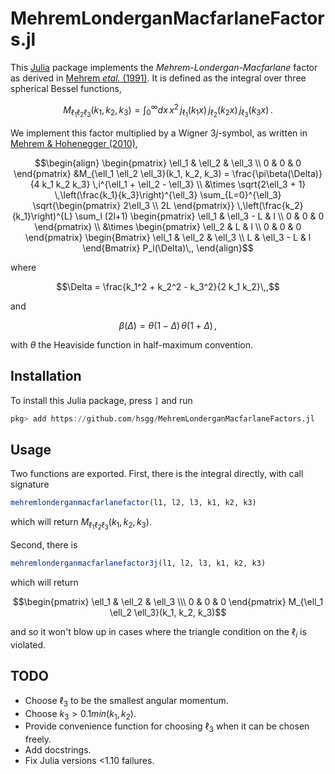 # MehremLonderganMacfarlaneFactors.jl
<!---
[![Build Status](https://github.com/hsgg/MehremLonderganMacfarlaneFactors.jl/actions/workflows/CI.yml/badge.svg?branch=main)](https://github.com/hsgg/MehremLonderganMacfarlaneFactors.jl/actions/workflows/CI.yml?query=branch%3Amain)
-->

This [Julia](https://julialang.org/) package implements the *Mehrem-Londergan-Macfarlane* factor as derived in
[Mehrem *etal.* (1991)](https://iopscience.iop.org/article/10.1088/0305-4470/24/7/018).
It is defined as the integral over three spherical Bessel functions,
```math
M_{\ell_1 \ell_2 \ell_3}(k_1, k_2, k_3) =
\int_0^\infty dx\,x^2
\,j_{\ell_1}(k_1x)
\,j_{\ell_2}(k_2x)
\,j_{\ell_3}(k_3x)
\,.
```
We implement this factor multiplied by a Wigner $3j$-symbol, as written in
[Mehrem & Hohenegger (2010)](https://arxiv.org/abs/1006.2108),
```math
\begin{align}
\begin{pmatrix} \ell_1 & \ell_2 & \ell_3 \\ 0 & 0 & 0 \end{pmatrix}
&M_{\ell_1 \ell_2 \ell_3}(k_1, k_2, k_3)
=
\frac{\pi\beta(\Delta)}{4 k_1 k_2 k_3} \,i^{\ell_1 + \ell_2 - \ell_3}
\\
&\times
\sqrt{2\ell_3 + 1}
\,\left(\frac{k_1}{k_3}\right)^{\ell_3}
\sum_{L=0}^{\ell_3}
\sqrt{\begin{pmatrix} 2\ell_3 \\ 2L \end{pmatrix}}
\,\left(\frac{k_2}{k_1}\right)^{L}
\sum_l (2l+1)
\begin{pmatrix} \ell_1 & \ell_3 - L & l \\ 0 & 0 & 0 \end{pmatrix}
\\
&\times
\begin{pmatrix} \ell_2 & L & l \\ 0 & 0 & 0 \end{pmatrix}
\begin{Bmatrix} \ell_1 & \ell_2 & \ell_3 \\ L & \ell_3 - L & l \end{Bmatrix}
P_l(\Delta)\,,
\end{align}
```
where
```math
\Delta = \frac{k_1^2 + k_2^2 - k_3^2}{2 k_1 k_2}\,,
```
and
```math
\beta(\Delta) = \theta(1 - \Delta)\,\theta(1 + \Delta)\,,
```
with $\theta$ the Heaviside function in half-maximum convention.


## Installation

To install this Julia package, press `]` and run
```julia
pkg> add https://github.com/hsgg/MehremLonderganMacfarlaneFactors.jl
```


## Usage

Two functions are exported. First, there is the integral directly, with call signature
```julia
mehremlonderganmacfarlanefactor(l1, l2, l3, k1, k2, k3)
```
which will return $M_{\ell_1 \ell_2 \ell_3}(k_1, k_2, k_3)$.

Second, there is
```julia
mehremlonderganmacfarlanefactor3j(l1, l2, l3, k1, k2, k3)
```
which will return

$$\begin{pmatrix} \ell_1 & \ell_2 & \ell_3 \\\ 0 & 0 & 0 \end{pmatrix}
M_{\ell_1 \ell_2 \ell_3}(k_1, k_2, k_3)$$

and so it won't blow up in cases where the triangle condition on the $\ell_i$ is violated.


## TODO

- Choose $\ell_3$ to be the smallest angular momentum.
- Choose $k_3 > 0.1 min(k_1, k_2)$.
- Provide convenience function for choosing $\ell_3$ when it can be chosen freely.
- Add docstrings.
- Fix Julia versions <1.10 failures.
